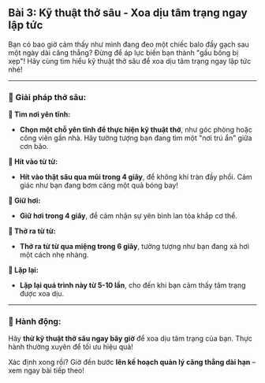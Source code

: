 ## Bài 3: Kỹ thuật thở sâu - Xoa dịu tâm trạng ngay lập tức

Bạn có bao giờ cảm thấy như mình đang đeo một chiếc balo đầy gạch sau một ngày dài căng thẳng? Đừng để áp lực biến bạn thành "gấu bông bị xẹp"! Hãy cùng tìm hiểu kỹ thuật thở sâu để xoa dịu tâm trạng ngay lập tức nhé!

---

### 📌 Giải pháp thở sâu:

**🔹 Tìm nơi yên tĩnh:**
- **Chọn một chỗ yên tĩnh để thực hiện kỹ thuật thở**, như góc phòng hoặc công viên gần nhà. Hãy tưởng tượng bạn đang tìm một "nơi trú ẩn" giữa cơn bão.

**🔹 Hít vào từ từ:**
- **Hít vào thật sâu qua mũi trong 4 giây**, để không khí tràn đầy phổi. Cảm giác như bạn đang bơm căng một quả bóng bay!

**🔹 Giữ hơi:**
- **Giữ hơi trong 4 giây**, để cảm nhận sự yên bình lan tỏa khắp cơ thể.

**🔹 Thở ra từ từ:**
- **Thở ra từ từ qua miệng trong 6 giây**, tưởng tượng như bạn đang xả hơi một cách nhẹ nhàng.

**🔹 Lặp lại:**
- **Lặp lại quá trình này từ 5-10 lần**, cho đến khi bạn cảm thấy tâm trạng được xoa dịu.

---

### 🚀 Hành động:

Hãy **thử kỹ thuật thở sâu ngay bây giờ** để xoa dịu tâm trạng của bạn. Thực hành thường xuyên để tối ưu hiệu quả!

Xác định xong rồi? Giờ đến bước **lên kế hoạch quản lý căng thẳng dài hạn** – xem ngay bài tiếp theo!